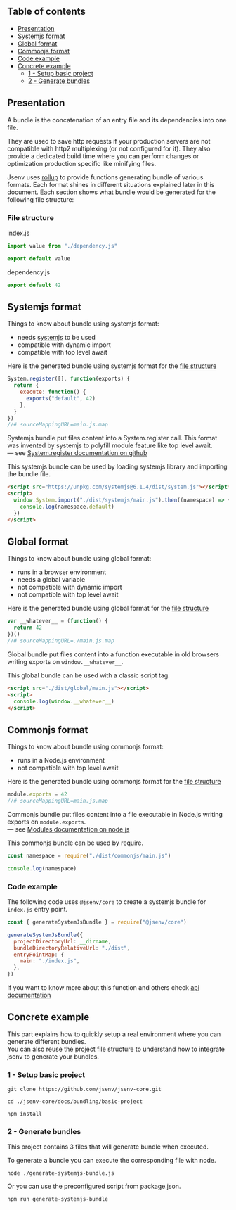 ## Table of contents

- [Presentation](#Presentation)
- [Systemjs format](#systemjs-format)
- [Global format](#global-format)
- [Commonjs format](#commonjs-format)
- [Code example](#code-example)
- [Concrete example](#concrete-example)
  - [1 - Setup basic project](#1---setup-basic-project)
  - [2 - Generate bundles](#2---generate-bundles)

## Presentation

A bundle is the concatenation of an entry file and its dependencies into one file.

They are used to save http requests if your production servers are not compatible with http2 multiplexing (or not configured for it).
They also provide a dedicated build time where you can perform changes or optimization production specific like minifying files.

Jsenv uses [rollup](https://github.com/rollup/rollup) to provide functions generating bundle of various formats.
Each format shines in different situations explained later in this document.
Each section shows what bundle would be generated for the following file structure:

### File structure

index.js

```js
import value from "./dependency.js"

export default value
```

dependency.js

```js
export default 42
```

## Systemjs format

Things to know about bundle using systemjs format:

- needs [systemjs](https://github.com/systemjs/systemjs) to be used
- compatible with dynamic import
- compatible with top level await

Here is the generated bundle using systemjs format for the [file structure](#File-structure)

```js
System.register([], function(exports) {
  return {
    execute: function() {
      exports("default", 42)
    },
  }
})
//# sourceMappingURL=main.js.map
```

Systemjs bundle put files content into a System.register call. This format was invented by systemjs to polyfill module feature like top level await.<br />
— see [System.register documentation on github](https://github.com/systemjs/systemjs/blob/762f46db81b55e48891b42e7a97af374478e9cf7/docs/system-register.md)

This systemjs bundle can be used by loading systemjs library and importing the bundle file.

```html
<script src="https://unpkg.com/systemjs@6.1.4/dist/system.js"></script>
<script>
  window.System.import("./dist/systemjs/main.js").then((namespace) => {
    console.log(namespace.default)
  })
</script>
```

## Global format

Things to know about bundle using global format:

- runs in a browser environment
- needs a global variable
- not compatible with dynamic import
- not compatible with top level await

Here is the generated bundle using global format for the [file structure](#File-structure)

```js
var __whatever__ = (function() {
  return 42
})()
//# sourceMappingURL=./main.js.map
```

Global bundle put files content into a function executable in old browsers writing exports on `window.__whatever__`.

This global bundle can be used with a classic script tag.

```html
<script src="./dist/global/main.js"></script>
<script>
  console.log(window.__whatever__)
</script>
```

## Commonjs format

Things to know about bundle using commonjs format:

- runs in a Node.js environment
- not compatible with top level await

Here is the generated bundle using commonjs format for the [file structure](#File-structure)

```js
module.exports = 42
//# sourceMappingURL=main.js.map
```

Commonjs bundle put files content into a file executable in Node.js writing exports on `module.exports`.<br />
— see [Modules documentation on node.js](https://nodejs.org/docs/latest-v12.x/api/modules.html)

This commonjs bundle can be used by require.

```js
const namespace = require("./dist/commonjs/main.js")

console.log(namespace)
```

### Code example

The following code uses `@jsenv/core` to create a systemjs bundle for `index.js` entry point.

```js
const { generateSystemJsBundle } = require("@jsenv/core")

generateSystemJsBundle({
  projectDirectoryUrl: __dirname,
  bundleDirectoryRelativeUrl: "./dist",
  entryPointMap: {
    main: "./index.js",
  },
})
```

If you want to know more about this function and others check [api documentation](./api.md)

## Concrete example

This part explains how to quickly setup a real environment where you can generate different bundles.<br />
You can also reuse the project file structure to understand how to integrate jsenv to generate your bundles.

### 1 - Setup basic project

```console
git clone https://github.com/jsenv/jsenv-core.git
```

```console
cd ./jsenv-core/docs/bundling/basic-project
```

```console
npm install
```

### 2 - Generate bundles

This project contains 3 files that will generate bundle when executed.

To generate a bundle you can execute the corresponding file with node.

```console
node ./generate-systemjs-bundle.js
```

Or you can use the preconfigured script from package.json.

```console
npm run generate-systemjs-bundle
```
